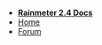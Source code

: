 * **[Rainmeter 2.4 Docs](http://docs.rainmeter.net)**
* [Home](http://rainmeter.net)
* [Forum](http://rainmeter.net/forum)